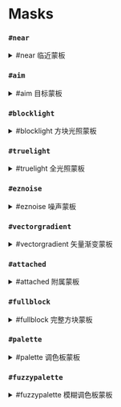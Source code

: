 # Masks

### `#near`

<details>

<summary>#near 临近蒙板</summary>

**`#near[蒙板][距离]`**\
**`#near[蒙板][最小距离][最大距离]`**

在给定的球形（欧几里得）距离内匹配所有方块。\
不修改与内层`mask`匹配的方块。\
也可以设置为排除比最小距离更近的方块。

<img src="../../.gitbook/assets/mask_near_mask.gif" alt=""/> **`[mask]`**

<img src="../../.gitbook/assets/mask_near_max.gif" alt="" data-size="original"> **`[distance]`**

<img src="../../.gitbook/assets/mask_near_min_max.gif" alt="" data-size="original"> **`[minDistance][maxDistance]`**

</details>

### `#aim`

<details>

<summary>#aim 目标蒙板</summary>

将玩家瞄准的方块作为蒙板。

<img src="../../.gitbook/assets/aimMask.gif" alt="" data-size="original">

</details>

### `#blocklight`

<details>

<summary>#blocklight 方块光照蒙板</summary>

**`#blocklight[光照级别]` or `#blocklight[最小级别][最大级别]`**

按给定的方块光照（由除天空光照外的光源提供的照明）匹配方块。
可以选择设置最小和最大光照级别，匹配该范围内的任何级别。

</details>

### `#truelight`

<details>

<summary>#truelight 全光照蒙板</summary>

**`#truelight[光照级别]` or `#truelight[最小级别][最大级别]`**

按给定的总光照级别（包括天空光照在内的任何光源提供的照明）匹配方块。
可以选择设置最小和最大光照级别，匹配该范围内的任何级别。

</details>

### `#eznoise`

<details>

<summary>#eznoise 噪声蒙板</summary>

**`#eznoisemask[噪声预设][<范围>][<threshold>][<种子>]`**\
**别名: `#eznm`**

使用噪声预设值`0.0-1.0`来匹配超过给定噪声阈值的方块。

</details>

### `#vectorgradient`

<details>

<summary>#vectorgradient 矢量渐变蒙板</summary>

**`#vectorgradientmask[矢量][距离][<噪声预设>][<噪声范围>][噪声种子]`**

简写: `#vgradientm`

沿向量匹配给定距离长度的方块。距离越近的方块通过蒙板检查的可能性越大。\
兼容噪声预设。

</details>

### `#attached`

<details>

<summary>#attached 附属蒙板</summary>

**`#attached[<向量,向量,向量 ...>]`**

匹配至少连接一个相邻非空气方块的方块。

可选择设置方向向量列表进行检查，而不是检查每个面。\
例如 `#attached[up,down,left,north]`

在任一种情况下，连接意味着方块“接触”相邻方块。因此，下部台阶不会通过`#attached[up]`，而状态为`[hanging=true]`的灯笼会通过。

</details>

### `#fullblock`

<details>

<summary>#fullblock 完整方块蒙板</summary>

匹配填满整个立方空间的方块。

例如，1-7层的雪不会通过，但8层的雪、像石头一样的方块或像玻璃一样的透明方块会通过蒙板检查。

</details>

### `#palette`

<details>

<summary>#palette 调色板蒙板</summary>

**`#palette[调色板][<strict>]`**

匹配与调色板中的任何方块相符的方块。

可选的`<strict>`值为True或False，以确定方块数据是否也必须匹配。\
例如 `oak_stairs[facing=east]` 只有在`strict`设置为**False**时才会与`oak_stairs[facing=west]`匹配。

</details>

### `#fuzzypalette`

<details>

<summary>#fuzzypalette 模糊调色板蒙板</summary>

**`#fuzzypalette[调色板]`**

简写: **`#fpalette`**

匹配与调色板中的任何方块相符的方块，不考虑方块数据。\
等效于 **`#palette[palette][False]`**

</details>
